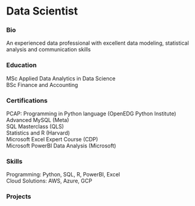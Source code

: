 # Data Scientist

### Bio
An experienced data professional with excellent data modeling, statistical analysis and communication skills

### Education
MSc Applied Data Analytics in Data Science <br>
BSc Finance and Accounting

### Certifications
PCAP: Programming in Python language (OpenEDG Python Institute) <br>
Advanced MySQL (Meta) <br>
SQL Masterclass (QLS) <br>
Statistics and R (Harvard) <br>
Microsoft Excel Expert Course (CDP) <br>
Microsoft PowerBI Data Analysis (Microsoft) 

### Skills
Programming: Python, SQL, R, PowerBI, Excel <br>
Cloud Solutions: AWS, Azure, GCP

### Projects
